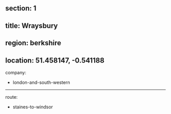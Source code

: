 section: 1
----
title: Wraysbury
----
region: berkshire
----
location: 51.458147, -0.541188
----
company:
- london-and-south-western
----
route:
- staines-to-windsor
